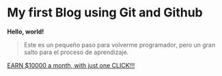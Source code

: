 # My first Blog using Git and Github


**Hello, world!**

> Este es un pequeño paso para volverme programador, pero un gran salto para el proceso de aprendizaje.


[EARN $10000 a month, with just one CLICK!!!][link]

[link]: https://www.youtube.com/watch?v=dQw4w9WgXcQ

